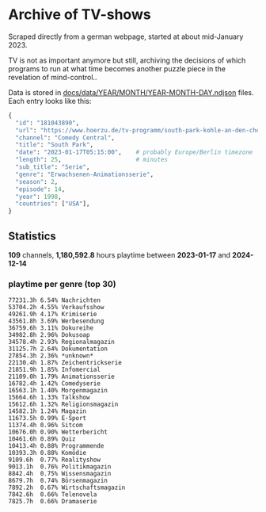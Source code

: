 # Archive of TV-shows

Scraped directly from a german webpage, started at about mid-January 2023.

TV is not as important anymore but still, archiving the decisions of which programs to run at what time
becomes another puzzle piece in the revelation of mind-control.. 

Data is stored in [docs/data/YEAR/MONTH/YEAR-MONTH-DAY.ndjson](docs/data/) files. 
Each entry looks like this:

```python
{
  "id": "181043890", 
  "url": "https://www.hoerzu.de/tv-programm/south-park-kohle-an-den-chefkoch/bid_181043890/", 
  "channel": "Comedy Central", 
  "title": "South Park", 
  "date": "2023-01-17T05:15:00",    # probably Europe/Berlin timezone 
  "length": 25,                     # minutes 
  "sub_title": "Serie", 
  "genre": "Erwachsenen-Animationsserie", 
  "season": 2, 
  "episode": 14, 
  "year": 1998, 
  "countries": ["USA"],
}
```

## Statistics

**109** channels, **1,180,592.8** hours playtime between **2023-01-17** and **2024-12-14**


### playtime per genre (top 30)

    77231.3h 6.54% Nachrichten
    53704.2h 4.55% Verkaufsshow
    49261.9h 4.17% Krimiserie
    43561.8h 3.69% Werbesendung
    36759.6h 3.11% Dokureihe
    34982.8h 2.96% Dokusoap
    34578.4h 2.93% Regionalmagazin
    31125.7h 2.64% Dokumentation
    27854.3h 2.36% *unknown*
    22130.4h 1.87% Zeichentrickserie
    21851.9h 1.85% Infomercial
    21109.0h 1.79% Animationsserie
    16782.4h 1.42% Comedyserie
    16563.1h 1.40% Morgenmagazin
    15664.6h 1.33% Talkshow
    15612.6h 1.32% Religionsmagazin
    14582.1h 1.24% Magazin
    11673.5h 0.99% E-Sport
    11374.4h 0.96% Sitcom
    10676.0h 0.90% Wetterbericht
    10461.6h 0.89% Quiz
    10413.4h 0.88% Programmende
    10393.3h 0.88% Komödie
    9109.6h  0.77% Realityshow
    9013.1h  0.76% Politikmagazin
    8842.4h  0.75% Wissensmagazin
    8679.7h  0.74% Börsenmagazin
    7892.2h  0.67% Wirtschaftsmagazin
    7842.6h  0.66% Telenovela
    7825.7h  0.66% Dramaserie
